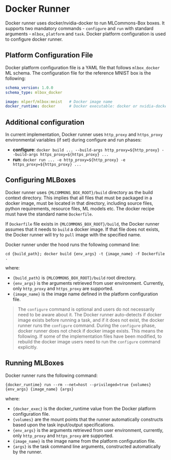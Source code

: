 # Docker Runner
Docker runner uses docker/nvidia-docker to run MLCommons-Box boxes. It supports two mandatory commands - `configure` and
`run` with standard arguments - `mlbox`, `platform` and `task`. Docker platform configuration is used to configure
docker runner.

## Platform Configuration File
Docker platform configuration file is a YAML file that follows `mlbox_docker` ML schema. The configuration file for the
reference MNIST box is the following:
```yaml
schema_version: 1.0.0
schema_type: mlbox_docker

image: mlperf/mlbox:mnist   # Docker image name
docker_runtime: docker      # Docker executable: docker or nvidia-docker
```

## Additional configuration
In current implementation, Docker runner uses `http_proxy` and `https_proxy` environmental variables (if set) during
configure and run phases:  
- __configure__: `docker build ... --build-args http_proxy=${http_proxy} --build-args https_proxy=${https_proxy} ...`  
- __run__: `docker run ... -e http_proxy=${http_proxy} -e https_proxy=${https_proxy} ...`  


## Configuring MLBoxes
Docker runner uses `{MLCOMMONS_BOX_ROOT}/build` directory as the build context directory. This implies that all files
that must be packaged in a docker image, must be located in that directory, including source files, python requirements,
resource files, ML models etc. The docker recipe must have the standard name `Dockerfile`.

If `Dockerfile` file exists in `{MLCOMMONS_BOX_ROOT}/build`, the Docker runner assumes that it needs to `build` a docker
image. If that file does not exists, the Docker runner will try to `pull` image with the specified name.

Docker runner under the hood runs the following command line:  
```
cd {build_path}; docker build {env_args} -t {image_name} -f Dockerfile .
```  
where:  
- `{build_path}` is `{MLCOMMONS_BOX_ROOT}/build` root directory.  
- `{env_args}` is the arguments retrieved from user environment. Currently, only `http_proxy` and `https_proxy` are
  supported.  
-  `{image_name}` is the image name defined in the platform configuration file.  

> The `configure` command is optional and users do not necessarily need to be aware about it. The Docker runner
> auto-detects if docker image exists before running a task, and if it does not exist, the docker runner runs the 
> `configure` command. During the `configure` phase, docker runner does not check if docker image exists. This means the
> following. If some of the implementation files have been modified, to rebuild the docker image users need to run
> the `configure` command explicitly.



## Running MLBoxes
Docker runner runs the following command:    
```
{docker_runtime} run --rm --net=host --privileged=true {volumes} {env_args} {image_name} {args}
```  
where:    
- `{docker_exec}` is the docker_runtime value from the Docker platform configuration file.  
- `{volumes}` are the mount points that the runner automatically constructs based upon the task input/output
  specifications.  
- `{env_args}` is the arguments retrieved from user environment, currently, only `http_proxy` and `https_proxy` are
  supported.  
- `{image_name}` is the image name from the platform configuration file.  
- `{args}` is the task command line arguments, constructed automatically by the runner.  
 